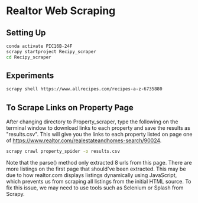 # Realtor Web Scraping
## Setting Up
```bash
conda activate PIC16B-24F
scrapy startproject Recipy_scraper
cd Recipy_scraper
```
## Experiments
```bash
scrapy shell https://www.allrecipes.com/recipes-a-z-6735880
```

## To Scrape Links on Property Page
After changing directory to Property_scraper, type the following on the terminal window to download links to each property and save the results as "results.csv". This will give you the links to each property listed on page one of https://www.realtor.com/realestateandhomes-search/90024.  
```bash
scrapy crawl property_spider -o results.csv
```
Note that the parse() method only extracted 8 urls from this page. There are more listings on the first page that should've been extracted. This may be due to how realtor.com displays listings dynamically using JavaScript, which prevents us from scraping all listings from the initial HTML source. To fix this issue, we may need to use tools such as Selenium or Splash from Scrapy. 
